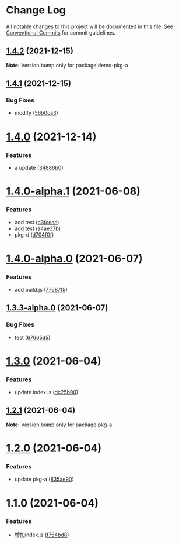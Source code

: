 # Change Log

All notable changes to this project will be documented in this file.
See [Conventional Commits](https://conventionalcommits.org) for commit guidelines.

## [1.4.2](https://github.com/MrSeaWave/lerna-demo/compare/demo-pkg-a@1.4.1...demo-pkg-a@1.4.2) (2021-12-15)

**Note:** Version bump only for package demo-pkg-a





## [1.4.1](https://github.com/MrSeaWave/lerna-demo/compare/demo-pkg-a@1.4.0...demo-pkg-a@1.4.1) (2021-12-15)


### Bug Fixes

* modify ([56b0ca3](https://github.com/MrSeaWave/lerna-demo/commit/56b0ca3729f092d7fc57cc663e606b08c14711d7))





# [1.4.0](https://github.com/MrSeaWave/lerna-demo/compare/demo-pkg-a@1.4.0-alpha.1...demo-pkg-a@1.4.0) (2021-12-14)


### Features

* a update ([34886b0](https://github.com/MrSeaWave/lerna-demo/commit/34886b0a34022960626b99e811b25a3c0e760753))





# [1.4.0-alpha.1](https://github.com/MrSeaWave/lerna-demo/compare/demo-pkg-a@1.4.0-alpha.0...demo-pkg-a@1.4.0-alpha.1) (2021-06-08)


### Features

* add test ([b3fceac](https://github.com/MrSeaWave/lerna-demo/commit/b3fceac55f74468a9b88e7c31778ebe1fec0e6c4))
* add test ([a4ae37b](https://github.com/MrSeaWave/lerna-demo/commit/a4ae37bf4275372c4dc5b4ae7416f3c0954564d2))
* pkg-d ([d704f0f](https://github.com/MrSeaWave/lerna-demo/commit/d704f0f9adbdff4e31959aa4a69e59783b0a2bcb))





# [1.4.0-alpha.0](https://github.com/MrSeaWave/lerna-demo/compare/demo-pkg-a@1.3.3-alpha.0...demo-pkg-a@1.4.0-alpha.0) (2021-06-07)


### Features

* add build.js ([77587f5](https://github.com/MrSeaWave/lerna-demo/commit/77587f5394a9dba8a4f944340ce455b2ef0b57d8))





## [1.3.3-alpha.0](https://github.com/MrSeaWave/lerna-demo/compare/demo-pkg-a@1.3.2...demo-pkg-a@1.3.3-alpha.0) (2021-06-07)


### Bug Fixes

* test ([67665d5](https://github.com/MrSeaWave/lerna-demo/commit/67665d52e34fa0f0582aa49353ff84ad3542fcff))





# [1.3.0](https://github.com/MrSeaWave/lerna-demo/compare/pkg-a@1.2.3...pkg-a@1.3.0) (2021-06-04)


### Features

* update index.js ([dc25b90](https://github.com/MrSeaWave/lerna-demo/commit/dc25b9095329e63b131b4499ce4990fe175464e2))





## [1.2.1](https://github.com/MrSeaWave/lerna-demo/compare/pkg-a@1.2.0...pkg-a@1.2.1) (2021-06-04)

**Note:** Version bump only for package pkg-a





# [1.2.0](https://github.com/MrSeaWave/lerna-demo/compare/pkg-a@1.1.0...pkg-a@1.2.0) (2021-06-04)


### Features

* update pkg-a ([835ae90](https://github.com/MrSeaWave/lerna-demo/commit/835ae90a9d0edf731f4f47370d7dc8559f748133))





# 1.1.0 (2021-06-04)


### Features

* 增加index.js ([f754bd8](https://github.com/MrSeaWave/lerna-demo/commit/f754bd866e6d72a4245616fd88f7a6d311e3eeb3))
